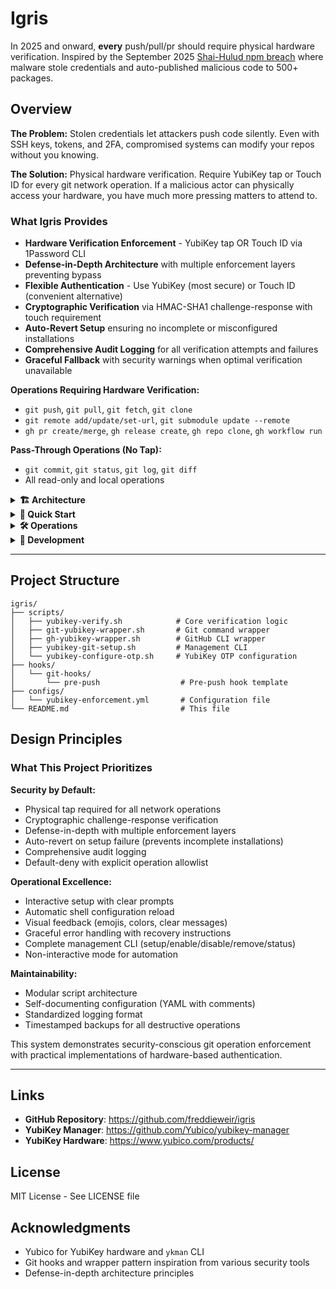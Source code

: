 # Igris

In 2025 and onward, **every** push/pull/pr should require physical hardware verification. Inspired by the September 2025 [Shai-Hulud npm breach](https://www.cisa.gov/news-events/alerts/2025/09/23/widespread-supply-chain-compromise-impacting-npm-ecosystem) where malware stole credentials and auto-published malicious code to 500+ packages.

## Overview

**The Problem:** Stolen credentials let attackers push code silently. Even with SSH keys, tokens, and 2FA, compromised systems can modify your repos without you knowing.

**The Solution:** Physical hardware verification. Require YubiKey tap or Touch ID for every git network operation. If a malicious actor can physically access your hardware, you have much more pressing matters to attend to.

### What Igris Provides

- **Hardware Verification Enforcement** - YubiKey tap OR Touch ID via 1Password CLI
- **Defense-in-Depth Architecture** with multiple enforcement layers preventing bypass
- **Flexible Authentication** - Use YubiKey (most secure) or Touch ID (convenient alternative)
- **Cryptographic Verification** via HMAC-SHA1 challenge-response with touch requirement
- **Auto-Revert Setup** ensuring no incomplete or misconfigured installations
- **Comprehensive Audit Logging** for all verification attempts and failures
- **Graceful Fallback** with security warnings when optimal verification unavailable

**Operations Requiring Hardware Verification:**
- `git push`, `git pull`, `git fetch`, `git clone`
- `git remote add/update/set-url`, `git submodule update --remote`
- `gh pr create/merge`, `gh release create`, `gh repo clone`, `gh workflow run`

**Pass-Through Operations (No Tap):**
- `git commit`, `git status`, `git log`, `git diff`
- All read-only and local operations

<details>
<summary><strong>🏗️ Architecture</strong></summary>

## System Architecture

Igris implements a defense-in-depth security model with three enforcement layers:

### Enforcement Layers

```
🔒 Igris Security Enforcement
│
├── Layer 1: Shell Wrappers
│   ├── git-yubikey-wrapper.sh      → Intercepts git commands
│   └── gh-yubikey-wrapper.sh       → Intercepts GitHub CLI commands
│
├── Layer 2: Git Hooks
│   └── pre-push hook               → Catches direct binary invocations
│
└── Layer 3: YubiKey Verification
    └── yubikey-verify.sh           → Cryptographic challenge-response
```

### Security Flow

**Shell Wrapper Layer (Primary):**
1. User executes `git push origin main`
2. Shell function intercepts command
3. Detects network operation
4. Triggers YubiKey verification
5. Only proceeds if verification succeeds

**Git Hook Layer (Secondary):**
1. Even if wrappers bypassed (direct binary call)
2. Pre-push hook executes before network operation
3. Requires YubiKey verification again
4. Aborts push if verification fails

**YubiKey Verification Core:**
1. Detects YubiKey presence via `ykman`
2. Generates random 32-byte challenge
3. Sends challenge to YubiKey OTP slot 2
4. Requires physical tap (hardware enforced)
5. Validates HMAC-SHA1 response
6. Logs attempt (success/failure/timeout)

### Verification Methods (Priority Order)

1. **YubiKey OTP with Required Touch** (MOST SECURE)
   - Cryptographic HMAC-SHA1 challenge-response
   - Touch flag enforced on YubiKey slot 2
   - Random 32-byte challenge per operation
   - Hardware-verified physical presence
   - Preferred method for maximum security

2. **Touch ID via 1Password CLI** (SECURE)
   - Biometric authentication using macOS Secure Enclave
   - Requires 1Password CLI with biometric unlock enabled
   - Hardware-backed (Touch ID sensor)
   - Excellent alternative when YubiKey unavailable
   - macOS only

3. **YubiKey OTP without Guaranteed Touch** (LESS SECURE)
   - Fallback if slot not configured with --touch
   - Still cryptographic but no guaranteed tap
   - Warns user to reconfigure for security

4. **YubiKey FIDO2 Presence Check** (INSECURE)
   - Only verifies YubiKey is plugged in
   - No tap requirement
   - Loudly warns this provides minimal security

5. **Simple Presence** (INSECURE FALLBACK)
   - Last resort verification
   - Critical warnings displayed
   - Only checks device connectivity

### Shell Integration

The system integrates with your shell configuration (~/.zshrc or ~/.bashrc):

```bash
# Wrapper functions
git() {
    "/path/to/git-yubikey-wrapper.sh" "$@"
}

gh() {
    "/path/to/gh-yubikey-wrapper.sh" "$@"
}

# Environment variables
export TOMB_DIR="/path/to/igris"
export TOMB_YUBIKEY_ENABLED=true
```

Wrappers intercept commands transparently while preserving all git/gh functionality and completions.

### Data Persistence

**Verification Logs:**
- Location: `~/.tomb-yubikey-verifications.log`
- Format: ISO 8601 timestamp, status, operation, method, serial number
- Monitors for repeated failures (alerts after 5 failures)

**Backups:**
- Location: `~/.tomb-yubikey-backup/`
- Contains timestamped shell config backups
- Removal creates comprehensive backup in `removal-TIMESTAMP/`

</details>

<details>
<summary><strong>🚀 Quick Start</strong></summary>

## Quick Start

### Prerequisites

**Hardware Verification (Choose One or Both):**

**Option 1: YubiKey (Most Secure)**
- YubiKey 4/5 series with OTP support
- `ykman` (YubiKey Manager CLI)

```bash
# macOS
brew install ykman

# Linux (Ubuntu/Debian)
sudo apt install yubikey-manager

# Linux (Fedora/RHEL)
sudo dnf install yubikey-manager

# Verify installation
ykman list
# Should show: YubiKey 5C Nano (Serial: 12345678)
```

**Option 2: Touch ID (Convenient Alternative - macOS only)**
- macOS device with Touch ID sensor
- 1Password CLI (`op`)
- 1Password app with biometric unlock configured

```bash
# macOS
brew install 1password-cli

# Sign in to 1Password
op signin

# Configure 1Password app for Touch ID:
# 1. Open 1Password app
# 2. Settings → Security
# 3. Enable "Unlock with Touch ID"
# 4. Set "Auto-lock" to short duration (1-5 min recommended)

# Verify biometric unlock works
op item list  # Should trigger Touch ID prompt
```

> **Important**: Touch ID security depends on 1Password app settings. For effective verification, enable "Require Touch ID" and set a short auto-lock timeout in 1Password preferences.

**General Requirements:**
- `git` (2.0+)
- Bash or Zsh shell

**Platform Support:**
- ✅ macOS (YubiKey + Touch ID)
- ✅ Linux (YubiKey only)
- ❌ Windows (not yet supported)

### Installation

**1. Clone Repository:**
```bash
git clone https://github.com/freddieweir/igris.git
cd igris
```

**2. Configure Hardware Verification:**

*If using YubiKey:*
```bash
./scripts/yubikey-configure-otp.sh configure
```
This sets up HMAC-SHA1 challenge-response with required touch on slot 2.

*If using Touch ID:*
```bash
# Ensure 1Password CLI is signed in
op signin

# Verify biometric unlock works
op account list  # Should trigger Touch ID
```

**3. Install Enforcement System:**
```bash
./scripts/yubikey-git-setup.sh setup
```

Interactive setup process:
- Detects available hardware (YubiKey and/or Touch ID)
- Installs shell wrappers for git/gh commands
- Configures global git hooks via template directory
- Backs up existing shell configuration
- **Requires hardware verification to complete** (proves physical access)
- Auto-reverts if verification fails

**4. Reload Shell Configuration:**
```bash
# Zsh
source ~/.zshrc

# Bash (macOS)
source ~/.bash_profile

# Bash (Linux)
source ~/.bashrc

# Or restart your terminal
```

### First Use

**Test Verification:**
```bash
./scripts/yubikey-git-setup.sh test
```

**Verify Status:**
```bash
./scripts/yubikey-git-setup.sh status
```

Expected output:
```
Enforcement: ✅ ENABLED
YubiKey:     ✅ Connected (YubiKey 5C Nano)
Touch ID:    ✅ Available (via 1Password CLI)
Wrappers:    ✅ Installed (git, gh)
Hooks:       ✅ Configured (global template)
```

**Try a Git Operation:**
```bash
git push origin main
```

**With YubiKey:**
```
🔑 Hardware verification required for: git push origin main
✅ YubiKey detected: Serial 12345678
ℹ️  Verifying with OTP challenge-response (requires physical tap)...
ℹ️  👆 TAP YOUR YUBIKEY NOW to verify (timeout: 10s)
[Tap your YubiKey]
✅ YubiKey tap verified! (2s)
✅ Verification successful! Proceeding with git push
[push proceeds normally]
```

**With Touch ID (no YubiKey connected):**
```
🔑 Hardware verification required for: git push origin main
ℹ️  Verifying with Touch ID via 1Password CLI...
ℹ️  👆 TOUCH ID REQUIRED to verify operation
[Touch the Touch ID sensor]
✅ Touch ID verified! (1s)
✅ Verification successful! Proceeding with git push
[push proceeds normally]
```

### Optional: Multi-Repository Installation

To install hooks in all workspace repositories:

```bash
./scripts/yubikey-git-setup.sh setup --all-repos
```

This installs pre-push hooks in repositories listed in `configs/yubikey-enforcement.yml`:
- `/Users/fweir/git/internal/repos/carian-observatory`
- `/Users/fweir/git/internal/repos/fifth-symphony`
- `/Users/fweir/git/internal/repos/EchoLink-Reborn`

</details>

<details>
<summary><strong>🛠️ Operations</strong></summary>

## Daily Operations

### Common Commands

| Task | Command | Description |
|------|---------|-------------|
| **Check Status** | `./scripts/yubikey-git-setup.sh status` | Show enforcement state and hardware availability |
| **Test Verification** | `./scripts/yubikey-git-setup.sh test` | Test hardware verification (YubiKey or Touch ID) |
| **Disable Enforcement** | `./scripts/yubikey-git-setup.sh disable` | Temporarily disable |
| **Enable Enforcement** | `./scripts/yubikey-git-setup.sh enable` | Re-enable after disable |
| **Remove System** | `./scripts/yubikey-git-setup.sh remove` | Complete uninstall |

### YubiKey OTP Management

| Task | Command | Description |
|------|---------|-------------|
| **Check Slot Status** | `./scripts/yubikey-configure-otp.sh status` | Show OTP configuration |
| **Configure Slot 2** | `./scripts/yubikey-configure-otp.sh configure` | Setup challenge-response |
| **Delete Slot 2** | `./scripts/yubikey-configure-otp.sh delete` | Remove OTP configuration |

### Management Workflow

**Temporarily Disable (Emergency):**
```bash
# Keep configuration, just disable checks
./scripts/yubikey-git-setup.sh disable

# Work without tap requirement
git push  # No tap required

# Re-enable when ready
./scripts/yubikey-git-setup.sh enable
```

**Environment Variable Override:**
```bash
# One-time bypass (use with caution)
export TOMB_YUBIKEY_ENABLED=false
git push  # Will work without tap (with warnings)
unset TOMB_YUBIKEY_ENABLED
```

**Complete Removal:**
```bash
./scripts/yubikey-git-setup.sh remove
```

Creates timestamped backup in `~/.tomb-yubikey-backup/removal-TIMESTAMP/` containing:
- Shell configuration before removal
- Pre-push hooks from all repositories
- Configuration files

### Troubleshooting

**"No YubiKey detected":**
```bash
# Check if YubiKey is recognized
ykman list

# Try replugging YubiKey
# Check USB connection
# Try different USB port
```

**"OTP Slot 2 is empty":**
```bash
# Configure OTP slot 2 with touch requirement
./scripts/yubikey-configure-otp.sh configure

# Verify configuration
./scripts/yubikey-configure-otp.sh status
```

**"Timeout waiting for tap":**
- YubiKey has 10-second timeout
- Watch for blinking LED indicating tap needed
- Ensure good finger contact with touch sensor
- Try tapping more firmly

**"1Password CLI not signed in":**
```bash
# Sign in to 1Password
op signin

# Verify biometric unlock is enabled
op account list  # Should trigger Touch ID

# Check 1Password app settings for biometric unlock
```

**"Touch ID verification failed":**
- Ensure Touch ID is enabled in System Settings
- Check 1Password CLI biometric unlock is enabled in 1Password app
- Try: `op signin` to refresh authentication
- Verify Touch ID sensor is working: System Settings → Touch ID & Password

**"Timeout waiting for Touch ID":**
- Touch ID has 10-second timeout
- Ensure finger is clean and dry
- Try different finger if enrolled with multiple
- Check System Settings for Touch ID configuration

**"Verification failed in pre-push hook":**
- Shell wrapper may have been bypassed
- Hook provides secondary enforcement
- Check status: `./scripts/yubikey-git-setup.sh status`
- Verify wrappers installed: `grep "YubiKey" ~/.zshrc`

**Wrapper Not Working After Setup:**
```bash
# Reload shell configuration
source ~/.zshrc  # or ~/.bashrc

# Or restart terminal
exit
# Open new terminal

# Verify installation
./scripts/yubikey-git-setup.sh status
```

**Multiple YubiKey Serials:**

Edit `configs/yubikey-enforcement.yml`:
```yaml
devices:
  allowed_serials:
    - 12345678  # Primary YubiKey
    - 87654321  # Backup YubiKey
  require_specific_device: false  # Allow any from list
```

### Verification Logs

**View Recent Verifications:**
```bash
tail -20 ~/.tomb-yubikey-verifications.log
```

**Check for Failures:**
```bash
grep "FAILURE\|TIMEOUT" ~/.tomb-yubikey-verifications.log
```

**Log Format:**
```
2025-10-01T14:23:45+0000 [SUCCESS] git push - OTP-TOUCH - Serial: 12345678
2025-10-01T14:25:12+0000 [TIMEOUT] git push - OTP-TOUCH - Serial: 12345678
2025-10-01T14:26:03+0000 [FAILURE] git fetch - no_device - Serial: n/a
```

</details>

<details>
<summary><strong>🔧 Development</strong></summary>

## Development & Customization

### Adding New Git Operations

**Edit Wrapper:** `scripts/git-yubikey-wrapper.sh`

```bash
# Add to NETWORK_OPERATIONS array
NETWORK_OPERATIONS=(
    "push"
    "pull"
    "fetch"
    "clone"
    "your-new-operation"  # Add here
)
```

**Update Configuration:** `configs/yubikey-enforcement.yml`

```yaml
operations:
  git:
    your_new_operation: required  # Add policy
```

### Adding GitHub CLI Operations

**Edit Wrapper:** `scripts/gh-yubikey-wrapper.sh`

Follow same pattern as git wrapper for `gh` commands.

### Customizing Verification Methods

**Edit Verification Script:** `scripts/yubikey-verify.sh`

The script tries verification methods in priority order:
1. `verify_otp_touch()` - Most secure
2. `verify_otp()` - Fallback
3. `verify_fido2_presence_only()` - Insecure
4. `verify_presence()` - Last resort

To enforce only OTP with touch, remove fallback methods from `main()` function.

### Testing Changes

**Test Verification:**
```bash
./scripts/yubikey-verify.sh "test-operation"
```

**Test Wrapper:**
```bash
./scripts/git-yubikey-wrapper.sh push origin main
```

**Dry Run Setup:**
```bash
# Setup with non-interactive mode
./scripts/yubikey-git-setup.sh setup --non-interactive

# Review changes before applying
grep "YubiKey" ~/.zshrc
```

### Integration with Other Tools

**Pre-commit Hooks:**
Igris uses pre-push hooks. To integrate with pre-commit framework:

```yaml
# .pre-commit-config.yaml
repos:
  - repo: local
    hooks:
      - id: yubikey-verify
        name: YubiKey Verification
        entry: /path/to/yubikey-verify.sh
        language: system
        stages: [push]
```

**CI/CD Integration:**
Disable enforcement for CI/CD runners:

```bash
# In CI/CD environment
export TOMB_YUBIKEY_ENABLED=false
```

Or use exemptions in configuration:

```yaml
exemptions:
  repos:
    - /path/to/ci-automation-repo
```

### Contributing

**Areas for Improvement:**
- [ ] FIDO2 proper implementation (not just presence check)
- [ ] Windows support (PowerShell wrappers)
- [ ] GUI installer for non-technical users
- [ ] Multi-YubiKey rotation support
- [ ] Time-based caching (tap once, valid for N minutes)
- [ ] Homebrew formula for easy installation
- [ ] Automated integration tests
- [ ] Keybase/GPG integration

**Submitting Changes:**
1. Fork the repository
2. Create feature branch: `git checkout -b feature/description`
3. Test thoroughly with your own YubiKey
4. Ensure no security regressions
5. Submit PR with clear description

</details>

---

## Project Structure

```
igris/
├── scripts/
│   ├── yubikey-verify.sh            # Core verification logic
│   ├── git-yubikey-wrapper.sh       # Git command wrapper
│   ├── gh-yubikey-wrapper.sh        # GitHub CLI wrapper
│   ├── yubikey-git-setup.sh         # Management CLI
│   └── yubikey-configure-otp.sh     # YubiKey OTP configuration
├── hooks/
│   └── git-hooks/
│       └── pre-push                  # Pre-push hook template
├── configs/
│   └── yubikey-enforcement.yml       # Configuration file
└── README.md                         # This file
```

## Design Principles

### What This Project Prioritizes

**Security by Default:**
- Physical tap required for all network operations
- Cryptographic challenge-response verification
- Defense-in-depth with multiple enforcement layers
- Auto-revert on setup failure (prevents incomplete installations)
- Comprehensive audit logging
- Default-deny with explicit operation allowlist

**Operational Excellence:**
- Interactive setup with clear prompts
- Automatic shell configuration reload
- Visual feedback (emojis, colors, clear messages)
- Graceful error handling with recovery instructions
- Complete management CLI (setup/enable/disable/remove/status)
- Non-interactive mode for automation

**Maintainability:**
- Modular script architecture
- Self-documenting configuration (YAML with comments)
- Standardized logging format
- Timestamped backups for all destructive operations

This system demonstrates security-conscious git operation enforcement with practical implementations of hardware-based authentication.

---

## Links

- **GitHub Repository**: https://github.com/freddieweir/igris
- **YubiKey Manager**: https://github.com/Yubico/yubikey-manager
- **YubiKey Hardware**: https://www.yubico.com/products/

## License

MIT License - See LICENSE file

## Acknowledgments

- Yubico for YubiKey hardware and `ykman` CLI
- Git hooks and wrapper pattern inspiration from various security tools
- Defense-in-depth architecture principles

